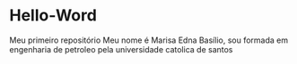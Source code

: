 # Hello-Word
Meu primeiro repositório
Meu nome é Marisa Edna Basílio, sou formada em engenharia de petroleo pela universidade catolica de santos
